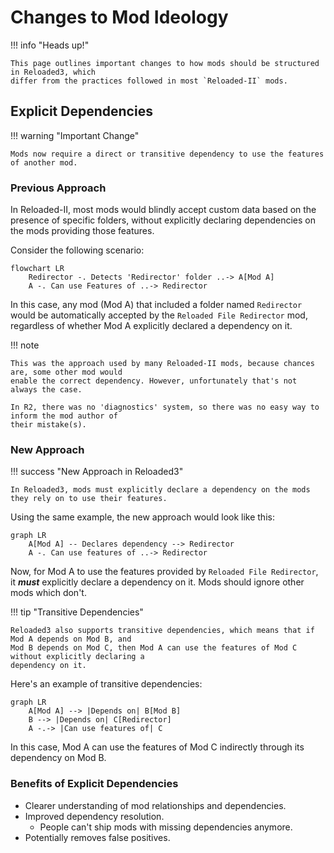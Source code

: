 # Changes to Mod Ideology

!!! info "Heads up!"

    This page outlines important changes to how mods should be structured in Reloaded3, which
    differ from the practices followed in most `Reloaded-II` mods.

## Explicit Dependencies

!!! warning "Important Change"

    Mods now require a direct or transitive dependency to use the features of another mod.

### Previous Approach

In Reloaded-II, most mods would blindly accept custom data based on the presence of specific folders,
without explicitly declaring dependencies on the mods providing those features.

Consider the following scenario:

```mermaid
flowchart LR
    Redirector -. Detects 'Redirector' folder ..-> A[Mod A]
    A -. Can use Features of ..-> Redirector
```

In this case, any mod (Mod A) that included a folder named `Redirector` would be automatically
accepted by the `Reloaded File Redirector` mod, regardless of whether Mod A explicitly declared a
dependency on it.

!!! note

    This was the approach used by many Reloaded-II mods, because chances are, some other mod would
    enable the correct dependency. However, unfortunately that's not always the case.

    In R2, there was no 'diagnostics' system, so there was no easy way to inform the mod author of
    their mistake(s).

### New Approach

!!! success "New Approach in Reloaded3"

    In Reloaded3, mods must explicitly declare a dependency on the mods they rely on to use their features.

Using the same example, the new approach would look like this:

```mermaid
graph LR
    A[Mod A] -- Declares dependency --> Redirector
    A -. Can use features of ..-> Redirector
```

Now, for Mod A to use the features provided by `Reloaded File Redirector`, it ***must*** explicitly
declare a dependency on it. Mods should ignore other mods which don't.

!!! tip "Transitive Dependencies"

    Reloaded3 also supports transitive dependencies, which means that if Mod A depends on Mod B, and
    Mod B depends on Mod C, then Mod A can use the features of Mod C without explicitly declaring a
    dependency on it.

Here's an example of transitive dependencies:

```mermaid
graph LR
    A[Mod A] --> |Depends on| B[Mod B]
    B --> |Depends on| C[Redirector]
    A -.-> |Can use features of| C
```

In this case, Mod A can use the features of Mod C indirectly through its dependency on Mod B.

### Benefits of Explicit Dependencies

- Clearer understanding of mod relationships and dependencies.
- Improved dependency resolution.
    - People can't ship mods with missing dependencies anymore.
- Potentially removes false positives.